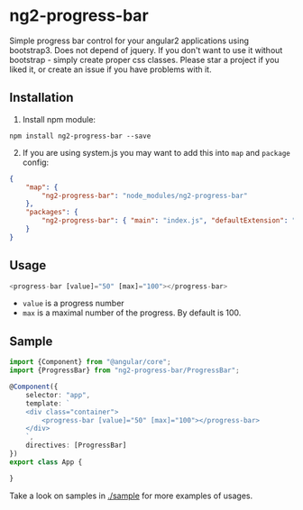 # ng2-progress-bar

Simple progress bar control for your angular2 applications using bootstrap3. Does not depend of jquery. 
If you don't want to use it without bootstrap - simply create proper css classes. 
Please star a project if you liked it, or create an issue if you have problems with it.

## Installation

1. Install npm module:

`npm install ng2-progress-bar --save`

2. If you are using system.js you may want to add this into `map` and `package` config:

```json
{
    "map": {
        "ng2-progress-bar": "node_modules/ng2-progress-bar"
    },
    "packages": {
        "ng2-progress-bar": { "main": "index.js", "defaultExtension": "js" }
    }
}
```
## Usage

```typescript
<progress-bar [value]="50" [max]="100"></progress-bar>
```

* `value` is a progress number
* `max` is a maximal number of the progress. By default is 100.

## Sample

```typescript
import {Component} from "@angular/core";
import {ProgressBar} from "ng2-progress-bar/ProgressBar";

@Component({
    selector: "app",
    template: `
    <div class="container">
        <progress-bar [value]="50" [max]="100"></progress-bar>
    </div>
    `,
    directives: [ProgressBar]
})
export class App {

}
```

Take a look on samples in [./sample](https://github.com/pleerock/ng2-progress-bar/tree/master/sample) for more examples of
usages.
